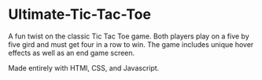 # Ultimate-Tic-Tac-Toe
A fun twist on the classic Tic Tac Toe game. Both players play on a five by five gird and must get four in a row to win. The game includes unique hover effects as well as an end game screen.

Made entirely with HTMl, CSS, and Javascript.
